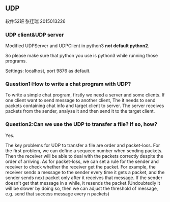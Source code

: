 ## UDP
软件52班 张迁瑞 2015013226
### UDP client&UDP server
Modified UDPServer and UDPClient in python3 **not default python2**. 

So please make sure that python you use is python3 while running those programs.

Settings: localhost, port 9876 as default.
### Question1:How to write a chat program with UDP?
To write a simple chat program, firstly we need a server and some clients. If one client want to send message to another client, The it needs to send packets containing chat info and target client to server. The server receives packets from the sender, analyse it and then send it to the target client.
### Question2:Can we use the UDP to transfer a file? If so, how?
Yes.

The key problems for UDP to transfer a file are order and packet-loss. For the first problem, we can define a sequece number when sending packets. Then the receiver will be able to deal with the packets correctly despite the order of arriving. As for packet-loss, we can set a rule for the sender and receiver to check whether the receiver get the packet. For example, the receiver sends a message to the sender every time it gets a packet, and the sender sends next packet only after it receives that message. If the sender doesn't get that message in a while, it resends the packet.(Undoubtedly it will be slower by doing so, then we can adjust the threshold of message, e.g. send that success message every n packets)